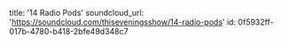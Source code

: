 title: '14 Radio Pods'
soundcloud_url: 'https://soundcloud.com/thiseveningsshow/14-radio-pods'
id: 0f5932ff-017b-4780-b418-2bfe49d348c7
